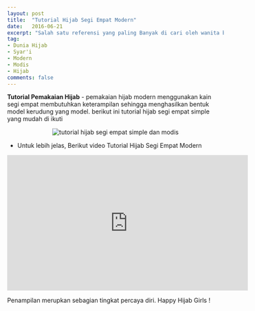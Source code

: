 ```yaml
---
layout: post
title:  "Tutorial Hijab Segi Empat Modern"
date:   2016-06-21
excerpt: "Salah satu referensi yang paling Banyak di cari oleh wanita berhijab."
tag:
- Dunia Hijab
- Syar'i
- Modern
- Modis
- Hijab
comments: false
---
```


<b>Tutorial Pemakaian Hijab</b> - pemakaian hijab modern menggunakan kain segi empat membutuhkan keterampilan sehingga menghasilkan bentuk model kerudung yang model. berikut ini tutorial hijab segi empat simple yang mudah di ikuti

<center><img alt="tutorial hijab segi empat simple dan modis" border="0" src="http://busanamuslimodis.com/wp-content/uploads/2015/05/Tutorial-Hijab-Segi-Empat-Modern.png" title="" /></center>

* Untuk lebih jelas, Berikut video Tutorial Hijab Segi Empat Modern
<iframe width="560" height="315" src="https://www.youtube.com/embed/EM59obsU6l0" frameborder="0" allowfullscreen></iframe>

Penampilan merupkan sebagian tingkat percaya diri. Happy Hijab Girls !
